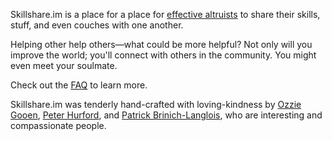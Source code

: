 Skillshare.im is a place for a place for
[effective altruists](http://80000hours.org/what-is-an-effective-altruist)
to share their skills, stuff, and even couches with one another.

Helping other help others—what could be more helpful? Not only will
you improve the world; you'll connect with others in the community.
You might even meet your soulmate.

Check out the [FAQ](/faq) to learn more.

Skillshare.im was tenderly hand-crafted with loving-kindness by
[Ozzie Gooen](http://ozziegooen.com/),
[Peter Hurford](http://www.peterhurford.com/), and
[Patrick Brinich-Langlois](http://www.patrickbrinichlanglois.com/),
who are interesting and compassionate people.
